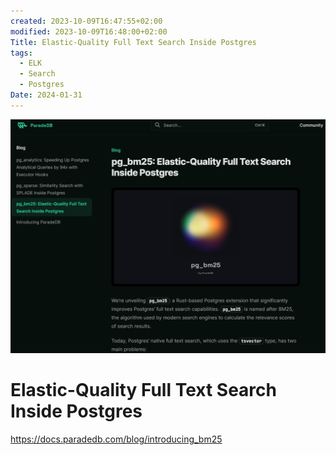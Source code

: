 ```yaml
---
created: 2023-10-09T16:47:55+02:00
modified: 2023-10-09T16:48:00+02:00
Title: Elastic-Quality Full Text Search Inside Postgres
tags:
  - ELK
  - Search
  - Postgres
Date: 2024-01-31
---
```

![](../_asset/Pasted%20image%2020240131173538.png)

# 
# Elastic-Quality Full Text Search Inside Postgres

<https://docs.paradedb.com/blog/introducing_bm25>
